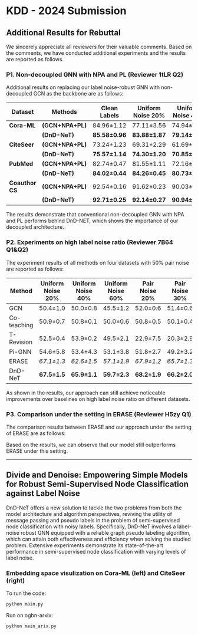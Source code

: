 # KDD - 2024 Submission

## Additional Results for Rebuttal

We sincerely appreciate all reviewers for their valuable comments. Based on the comments, we have conducted additional experiments and the results are reported as follows.

### P1. Non-decoupled GNN with NPA and PL (Reviewer 1tLR Q2)

Additional results on replacing our label noise-robust GNN with non-decoupled GCN as the backbone are as follows:

| Dataset     | Methods                 | Clean Labels      | **Uniform Noise 20%** |   **Uniform Noise 40%**                 | **Uniform Noise 60%**                   | **Pair Noise 20%**    |     **Pair Noise 30%**                  |    **Pair Noise 40%**                   |            **Pair Noise 50%**           |
|-------------|-------------------------|:-----------------:|:-----------------:|:-----------------:|:-----------------:|:-----------------:|:-----------------:|:-----------------:|:-----------------:|
| **Cora-ML** | **(GCN+NPA+PL)**        | 84.96±1.12        | 77.11±3.56        | 74.94±2.95        | 52.42±5.32        | 82.69±1.62        | 76.43±2.60        | 68.05±2.83        | 43.99±3.51        |
|             | **(DnD-NeT)**   | **85.58±0.96**    | **83.88±1.87**    | **79.14±2.54**    | **63.56±6.15**    | **84.72±1.29**    | **80.47±2.03**    | **75.18±3.95**    | **49.79±7.99**    |
| **CiteSeer**| **(GCN+NPA+PL)**        | 73.24±1.23        | 69.31±2.29        | 61.69±6.90        | 42.74±6.14        | 67.56±3.26        | 63.93±4.54        | 61.64±4.68        | 37.39±5.54        |
|             | **(DnD-NeT)**   | **75.57±1.14**    | **74.30±1.20**    | **70.85±2.17**    | **58.35±5.37**    | **73.98±1.22**    | **71.36±2.31**    | **70.26±2.82**    | **46.33±3.06**    |
| **PubMed**  | **(GCN+NPA+PL)**        | 82.74±0.47        | 81.55±1.11        | 72.16±8.59        | 43.62±2.67        | 79.94±1.48        | 76.51±2.81        | 70.58±3.03        | 60.17±2.80        |
|             | **(DnD-NeT)**   | **84.02±0.44**    | **84.26±0.45**    | **80.73±1.34**    | **65.63±5.12**    | **82.33±0.56**    | **79.29±1.13**    | **78.45±2.39**    | **60.74±3.74**    |
| **Coauthor CS** | **(GCN+NPA+PL)**    | 92.54±0.16        | 91.62±0.23        | 90.03±0.51        | 89.29±0.74        | 90.91±0.41        | 88.25±0.93        | 79.34±3.1         | 49.06±10.8        |
|             | **(DnD-NeT)**   | **92.71±0.25**    | **92.14±0.27**    | **90.94±0.52**    | **90.00±0.63**    | **91.99±0.47**    | **88.44±1.13**    | **80.97±1.32**    | **65.38±4.97**    |

The results demonstrate that conventional non-decoupled GNN with NPA and PL performs behind DnD-NET, which shows the importance of our decoupled architecture.

### P2. Experiments on high label noise ratio (Reviewer 7B64 Q1&Q2)

The experiment results of all methods on four datasets with 50% pair noise are reported as follows:

| Method      | **Uniform Noise 20%** | **Uniform Noise 40%** | **Uniform Noise 60%** | **Pair Noise 20%** | **Pair Noise 30%** | **Pair Noise 40%** | **Pair Noise 50%** |
|-------------|:-------------------:|:-------------------:|:-------------------:|:----------------:|:----------------:|:----------------:|:----------------:|
| GCN         | 50.4±1.0          | 50.0±0.8          | 45.5±1.2          | 52.0±0.6       | 51.4±0.6       | 50.2±1.2       | 38.96±2.4      |
| Co-teaching | 50.9±0.7          | 50.8±0.1          | 50.0±0.6          | 50.8±0.5       | 50.1±0.4       | 46.6±0.8       | 34.42±5.8      |
| T-Revision  | 52.5±0.4          | 53.9±0.2          | 49.5±2.1          | 22.9±7.5       | 20.3±2.9       | 19.88±6.6      | 32.18±5.8      |
| Pi-GNN      | 54.6±5.8          | 53.4±4.3          | 53.1±3.8          | 51.8±2.7       | 49.2±3.2       | 48.4±6.3       | 39.38±3.5      |
| ERASE       | _67.1±1.3_        | _62.6±1.5_        | _57.1±1.9_        | _67.9±1.2_     | _65.7±1.3_     | _53.4±2.1_     | 37.01±7.6      |
| DnD-NeT   | **67.5±1.5**      | **65.9±1.1**      | **59.7±2.3**      | **68.2±1.9**   | **66.2±2.0**   | **53.8±1.5**   | **40.34±1.2**     |

As shown in the results, our approach can still achieve noticeable improvements over baselines on high label noise ratio on different datasets.


### P3. Comparison under the setting in ERASE (Reviewer H5zy Q1)

The comparison results between ERASE and our approach under the setting of ERASE are as follows:



Based on the results, we can observe that our model still outperforms ERASE under this setting. 


***

## Divide and Denoise: Empowering Simple Models for Robust Semi-Supervised Node Classification against Label Noise

DnD-NeT offers a new solution to tackle the two problems from both the model architecture and algorithm perspectives, reviving the utility of message passing and pseudo labels in the problem of semi-supervised node classification with noisy labels. Specifically, DnD-NeT involves a label-noise robust GNN equipped with a reliable graph pseudo labeling algorithm, which can attain both effectiveness and efficiency when solving the studied problem. Extensive experiments demonstrate its state-of-the-art performance in semi-supervised node classification with varying levels of label noise.



### Embedding space visulization on Cora-ML (left) and CiteSeer (right)

To run the code:
```python
python main.py
```

Run on ogbn-arxiv:
```python
python main_arix.py
```
